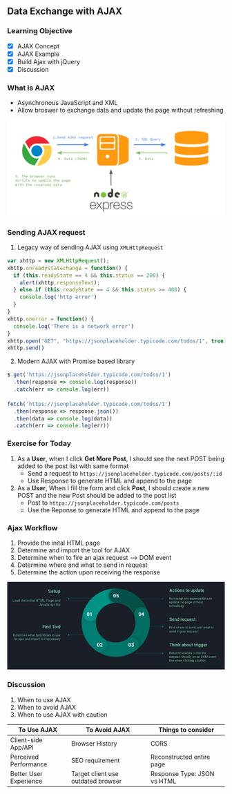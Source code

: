 ## Data Exchange with AJAX
### Learning Objective
- [x] AJAX Concept
- [x] AJAX Example
- [x] Build Ajax with jQuery 
- [x] Discussion

### What is AJAX
* Asynchronous JavaScript and XML
* Allow broswer to exchange data and update the page without refreshing

![Ajax Workflow](./image/ajax.png)

### Sending AJAX request
1. Legacy way of sending AJAX using `XMLHttpRequest`

```js
var xhttp = new XMLHttpRequest();
xhttp.onreadystatechange = function() {
  if (this.readyState == 4 && this.status == 200) {
    alert(xhttp.responseText);
  } else if (this.readyState == 4 && this.status >= 400) {
    console.log('http error')
  }
}
xhttp.onerror = function() {
  console.log('There is a network error')
}
xhttp.open("GET", "https://jsonplaceholder.typicode.com/todos/1", true)
xhttp.send()
```

2. Modern AJAX with Promise based library

```js
$.get('https://jsonplaceholder.typicode.com/todos/1')
  .then(response => console.log(response))
  .catch(err => console.log(err))

fetch('https://jsonplaceholder.typicode.com/todos/1')
  .then(response => response.json())
  .then(data => console.log(data))
  .catch(err => console.log(err))
```

### Exercise for Today
1. As a **User**, when I click **Get More Post**, I should see the next POST being added to the post list with same format
    - Send a request to `https://jsonplaceholder.typicode.com/posts/:id`
    - Use Response to generate HTML and append to the page
2. As a **User**, When I fill the form and click **Post**, I should create a new POST and the new Post should be added to the post list
    - Post to `https://jsonplaceholder.typicode.com/posts`
    - Use the Reponse to generate HTML and append to the page

### Ajax Workflow
1. Provide the inital HTML page
2. Determine and import the tool for AJAX
3. Determine when to fire an ajax request --> DOM event
4. Determine where and what to send in request
5. Determine the action upon receiving the response

![ajax design](./image/ajax_design.png)


### Discussion
1. When to use AJAX
2. When to avoid AJAX
3. When to use AJAX with caution

|To Use AJAX           |To Avoid AJAX                     |Things to consider         |
|----------------------|----------------------------------|---------------------------|
|Client-side App/API   |Browser History                   |CORS                       |
|Perceived Performance |SEO requirement                   |Reconstructed entire page  |
|Better User Experience|Target client use outdated browser|Response Type: JSON vs HTML|